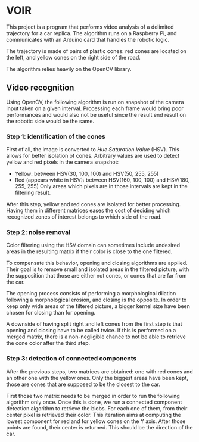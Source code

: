 # VOIR

This project is a program that performs video analysis of a delimited trajectory for a car replica.
The algorithm runs on a Raspberry Pi, and communicates with an Arduino card that handles the robotic logic.

The trajectory is made of pairs of plastic cones: red cones are located on the left, and yellow cones on the right 
side of the road.

The algorithm relies heavily on the OpenCV library.

## Video recognition

Using OpenCV, the following algorithm is run on snapshot of the camera input taken on a given interval.
Processing each frame would bring poor performances and would also not be useful since the result end result
on the robotic side would be the same.

### Step 1: identification of the cones

First of all, the image is converted to *Hue Saturation Value* (HSV).
This allows for better isolation of cones.
Arbitrary values are used to detect yellow and red pixels in the camera snapshot:
- Yellow: between HSV(30, 100, 100) and HSV(50, 255, 255)
- Red (appears white in HSV): between HSV(160, 100, 100) and HSV(180, 255, 255)
Only areas which pixels are in those intervals are kept in the filtering result.

After this step, yellow and red cones are isolated for better processing.
Having them in different matrices eases the cost of deciding which recognized zones of interest belongs to which side of the road.

### Step 2: noise removal

Color filtering using the HSV domain can sometimes include undesired areas in the resulting matrix if their color is close to the one filtered.

To compensate this behavior, opening and closing algorithms are applied.
Their goal is to remove small and isolated areas in the filtered picture, with the supposition that those are either not cones, or cones that are far from the car.

The opening process consists of performing a morphological dilation following a morphological erosion, and closing is the opposite.
In order to keep only wide areas of the filtered picture, a bigger kernel size have been chosen for closing than for opening.

A downside of having split right and left cones from the first step is that opening and closing have to be called twice.
If this is performed on a merged matrix, there is a non-negligible chance to not be able to retrieve the cone color after the third step.

### Step 3: detection of connected components

After the previous steps, two matrices are obtained: one with red cones and an other one with the yellow ones.
Only the biggest areas have been kept, those are cones that are supposed to be the closest to the car.

First those two matrix needs to be merged in order to run the following algorithm only once.
Once this is done, we run a connected component detection algorithm to retrieve the blobs.
For each one of them, from their center pixel is retrieved their color.
This iteration aims at computing the lowest component for red and for yellow cones on the Y axis.
After those points are found, their center is returned. This should be the direction of the car.

